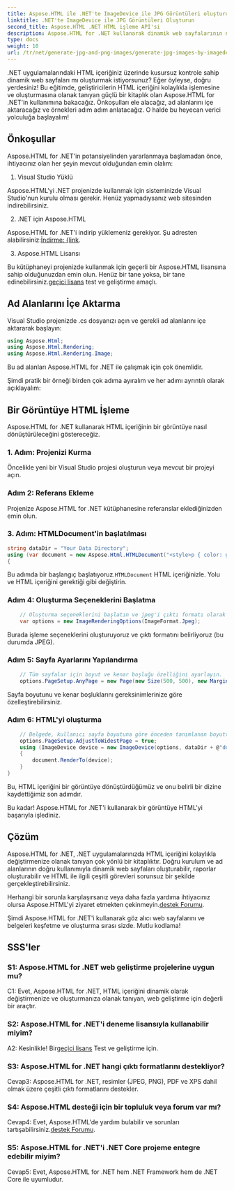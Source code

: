 ```yaml
---
title: Aspose.HTML ile .NET'te ImageDevice ile JPG Görüntüleri oluşturun
linktitle: .NET'te ImageDevice ile JPG Görüntüleri Oluşturun
second_title: Aspose.HTML .NET HTML işleme API'si
description: Aspose.HTML for .NET kullanarak dinamik web sayfalarının nasıl oluşturulacağını öğrenin. Bu adım adım eğitim, önkoşulları, ad alanlarını ve HTML'yi görüntülere dönüştürmeyi kapsar.
type: docs
weight: 10
url: /tr/net/generate-jpg-and-png-images/generate-jpg-images-by-imagedevice/
---
```


.NET uygulamalarındaki HTML içeriğiniz üzerinde kusursuz kontrole sahip dinamik web sayfaları mı oluşturmak istiyorsunuz? Eğer öyleyse, doğru yerdesiniz! Bu eğitimde, geliştiricilerin HTML içeriğini kolaylıkla işlemesine ve oluşturmasına olanak tanıyan güçlü bir kitaplık olan Aspose.HTML for .NET'in kullanımına bakacağız. Önkoşulları ele alacağız, ad alanlarını içe aktaracağız ve örnekleri adım adım anlatacağız. O halde bu heyecan verici yolculuğa başlayalım!

## Önkoşullar

Aspose.HTML for .NET'in potansiyelinden yararlanmaya başlamadan önce, ihtiyacınız olan her şeyin mevcut olduğundan emin olalım:

1. Visual Studio Yüklü

Aspose.HTML'yi .NET projenizde kullanmak için sisteminizde Visual Studio'nun kurulu olması gerekir. Henüz yapmadıysanız web sitesinden indirebilirsiniz.

2. .NET için Aspose.HTML

 Aspose.HTML for .NET'i indirip yüklemeniz gerekiyor. Şu adresten alabilirsiniz:[İndirme: {link](https://releases.aspose.com/html/net/).

3. Aspose.HTML Lisansı

Bu kütüphaneyi projenizde kullanmak için geçerli bir Aspose.HTML lisansına sahip olduğunuzdan emin olun. Henüz bir tane yoksa, bir tane edinebilirsiniz.[geçici lisans](https://purchase.aspose.com/temporary-license/) test ve geliştirme amaçlı.

## Ad Alanlarını İçe Aktarma

Visual Studio projenizde .cs dosyanızı açın ve gerekli ad alanlarını içe aktararak başlayın:

```csharp
using Aspose.Html;
using Aspose.Html.Rendering;
using Aspose.Html.Rendering.Image;
```

Bu ad alanları Aspose.HTML for .NET ile çalışmak için çok önemlidir.

Şimdi pratik bir örneği birden çok adıma ayıralım ve her adımı ayrıntılı olarak açıklayalım:

## Bir Görüntüye HTML İşleme

Aspose.HTML for .NET kullanarak HTML içeriğinin bir görüntüye nasıl dönüştürüleceğini göstereceğiz.

### 1. Adım: Projenizi Kurma

Öncelikle yeni bir Visual Studio projesi oluşturun veya mevcut bir projeyi açın.

### Adım 2: Referans Ekleme

Projenize Aspose.HTML for .NET kütüphanesine referanslar eklediğinizden emin olun.

### 3. Adım: HTMLDocument'in başlatılması

```csharp
string dataDir = "Your Data Directory";
using (var document = new Aspose.Html.HTMLDocument("<style>p { color: green; }</style><p>my first paragraph</p>", @"c:\work\"))
{
```

 Bu adımda bir başlangıç başlatıyoruz.`HTMLDocument` HTML içeriğinizle. Yolu ve HTML içeriğini gerektiği gibi değiştirin.

### Adım 4: Oluşturma Seçeneklerini Başlatma

```csharp
    // Oluşturma seçeneklerini başlatın ve jpeg'i çıktı formatı olarak ayarlayın
    var options = new ImageRenderingOptions(ImageFormat.Jpeg);
```

Burada işleme seçeneklerini oluşturuyoruz ve çıktı formatını belirliyoruz (bu durumda JPEG).

### Adım 5: Sayfa Ayarlarını Yapılandırma

```csharp
    // Tüm sayfalar için boyut ve kenar boşluğu özelliğini ayarlayın.
    options.PageSetup.AnyPage = new Page(new Size(500, 500), new Margin(50, 50, 50, 50));
```

Sayfa boyutunu ve kenar boşluklarını gereksinimlerinize göre özelleştirebilirsiniz.

### Adım 6: HTML'yi oluşturma

```csharp
    // Belgede, kullanıcı sayfa boyutuna göre önceden tanımlanan boyuttan daha büyük bir öğe varsa çıktı sayfaları ayarlanacaktır.
    options.PageSetup.AdjustToWidestPage = true;
    using (ImageDevice device = new ImageDevice(options, dataDir + @"document_out.jpg"))
    {
        document.RenderTo(device);
    }
}
```

Bu, HTML içeriğini bir görüntüye dönüştürdüğümüz ve onu belirli bir dizine kaydettiğimiz son adımdır.

Bu kadar! Aspose.HTML for .NET'i kullanarak bir görüntüye HTML'yi başarıyla işlediniz.

## Çözüm

Aspose.HTML for .NET, .NET uygulamalarınızda HTML içeriğini kolaylıkla değiştirmenize olanak tanıyan çok yönlü bir kitaplıktır. Doğru kurulum ve ad alanlarının doğru kullanımıyla dinamik web sayfaları oluşturabilir, raporlar oluşturabilir ve HTML ile ilgili çeşitli görevleri sorunsuz bir şekilde gerçekleştirebilirsiniz.

 Herhangi bir sorunla karşılaşırsanız veya daha fazla yardıma ihtiyacınız olursa Aspose.HTML'yi ziyaret etmekten çekinmeyin.[destek Forumu](https://forum.aspose.com/).

Şimdi Aspose.HTML for .NET'i kullanarak göz alıcı web sayfalarını ve belgeleri keşfetme ve oluşturma sırası sizde. Mutlu kodlama!

## SSS'ler

### S1: Aspose.HTML for .NET web geliştirme projelerine uygun mu?
   
C1: Evet, Aspose.HTML for .NET, HTML içeriğini dinamik olarak değiştirmenize ve oluşturmanıza olanak tanıyan, web geliştirme için değerli bir araçtır.

### S2: Aspose.HTML for .NET'i deneme lisansıyla kullanabilir miyim?
   
 A2: Kesinlikle! Bir[geçici lisans](https://purchase.aspose.com/temporary-license/) Test ve geliştirme için.

### S3: Aspose.HTML for .NET hangi çıktı formatlarını destekliyor?
   
Cevap3: Aspose.HTML for .NET, resimler (JPEG, PNG), PDF ve XPS dahil olmak üzere çeşitli çıktı formatlarını destekler.

### S4: Aspose.HTML desteği için bir topluluk veya forum var mı?
   
 Cevap4: Evet, Aspose.HTML'de yardım bulabilir ve sorunları tartışabilirsiniz.[destek Forumu](https://forum.aspose.com/).

### S5: Aspose.HTML for .NET'i .NET Core projeme entegre edebilir miyim?

Cevap5: Evet, Aspose.HTML for .NET hem .NET Framework hem de .NET Core ile uyumludur.